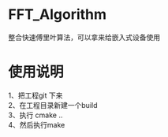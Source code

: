 # FFT_Algorithm
整合快速傅里叶算法，可以拿来给嵌入式设备使用

# 使用说明 
1、把工程git 下来  
2、在工程目录新建一个build  
3、执行 cmake ..  
4、然后执行make  
